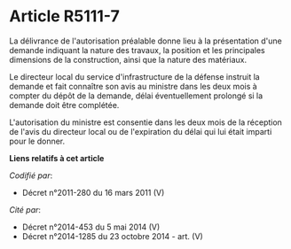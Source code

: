 # Article R5111-7

La délivrance de l'autorisation préalable donne lieu à la présentation d'une demande indiquant la nature des travaux, la
position et les principales dimensions de la construction, ainsi que la nature des matériaux.

Le directeur local du service d'infrastructure de la défense instruit la demande et fait connaître son avis au ministre dans
les deux mois à compter du dépôt de la demande, délai éventuellement prolongé si la demande doit être complétée.

L'autorisation du ministre est consentie dans les deux mois de la réception de l'avis du directeur local ou de l'expiration
du délai qui lui était imparti pour le donner.

**Liens relatifs à cet article**

_Codifié par_:

  - Décret n°2011-280 du 16 mars 2011 (V)

_Cité par_:

  - Décret n°2014-453 du 5 mai 2014 (V)
  - Décret n°2014-1285 du 23 octobre 2014 - art. (V)
